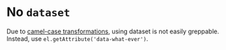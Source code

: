 # No `dataset`

Due to [camel-case transformations](https://developer.mozilla.org/en-US/docs/Web/API/HTMLElement/dataset#Name_conversion), using dataset is not easily greppable. Instead, use `el.getAttribute('data-what-ever')`.
